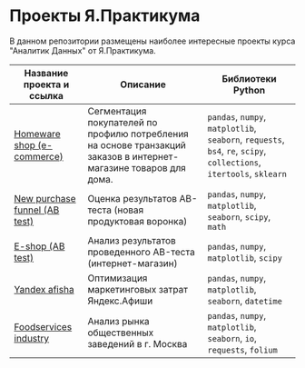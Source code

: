 # Проекты Я.Практикума

В данном репозитории размещены наиболее интересные проекты курса "Аналитик Данных" от Я.Практикума.


| Название проекта и ссылка  | Описание  | Библиотеки Python |
|---|---|---|
|[Homeware shop (e-commerce)](https://github.com/mariasig6057/ya.praktikum_projects/blob/main/homeware_shop(e-commerce).ipynb)|Cегментация покупателей по профилю потребления на основе транзакций заказов в интернет-магазине товаров для дома.|`pandas`, `numpy`, `matplotlib`, `seaborn`,  `requests`, `bs4`, `re`, `scipy`, `collections`, `itertools`, `sklearn`|
|[New purchase funnel (AB test)](https://github.com/mariasig6057/ya.praktikum_projects/blob/main/new_purchase_funnel(AB_test).ipynb) |Оценка результатов AB-теста (новая продуктовая воронка)| `pandas`, `numpy`, `matplotlib`, `seaborn`, `scipy`, `math`|
|[E-shop (AB test)](https://github.com/mariasig6057/ya.praktikum_projects/blob/main/e-shop(AB_test).ipynb) |Анализ результатов проведенного AB-теста (интернет-магазин)| `pandas`, `numpy`, `matplotlib`, `scipy`|
|[Yandex afisha](https://github.com/mariasig6057/ya.praktikum_projects/blob/main/ya_afisha.ipynb)|Оптимизация маркетинговых затрат Яндекс.Афиши|`pandas`, `numpy`, `matplotlib`, `seaborn`, `datetime`|
|[Foodservices industry](https://github.com/mariasig6057/ya.praktikum_projects/blob/main/foodservices_industry.ipynb)|Анализ рынка общественных заведений в г. Москва|`pandas`, `numpy`, `matplotlib`, `seaborn`, `io`, `requests`, `folium`|
